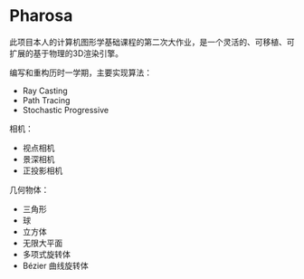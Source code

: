 # Pharosa

此项目本人的计算机图形学基础课程的第二次大作业，是一个灵活的、可移植、可扩展的基于物理的3D渲染引擎。

编写和重构历时一学期，主要实现算法：
- Ray Casting
- Path Tracing
- Stochastic Progressive

相机：
- 视点相机
- 景深相机
- 正投影相机

几何物体：
- 三角形
- 球
- 立方体
- 无限大平面
- 多项式旋转体
- Bézier 曲线旋转体
